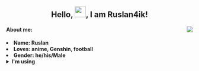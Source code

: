 <body>
<br>
 <br>
<!-- <img src="https://i.imgur.com/jx17oHT.gif"> -->
<div>
<h2 align="center"><b> Hello, <img src="https://raw.githubusercontent.com/MartinHeinz/MartinHeinz/master/wave.gif" width="30px">, I am Ruslan4ik!</h2>
<img src="https://64.media.tumblr.com/d78024046c454cdcc6d67470c8b9afaf/03f16b8a970a5266-4a/s540x810/52371c5da413de01376cf2ec0811c485a53383ca.gif" align="right">
 <h4>About me:</h4>
<li>
 <b>Name:</b> Ruslan</li>
<li>
<b>Loves:</b> anime, Genshin, football
</li>
<li>
<b>Gender:</b> he/his/Male
</li>
<details>
 <summary>I'm using</summary>
  <p align="left">
  <summary><p>Python</p></summary>
  <summary><p>Django</p></summary>
  <summary><p>Sqlalchemy</p></summary>
  <summary><p>Aiogram</p></summary>
  <summary><p>C++</p></summary>
  <summary><p>SQLite3</p></summary>
 </p>
</details>
</div>
<div>
